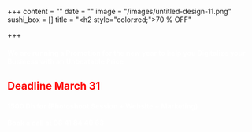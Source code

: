 +++
content = ""
date = ""
image = "/images/untitled-design-11.png"
sushi_box = []
title = "<h2 style=\"color:red;\">70 % OFF</h2>"

+++
<h4 style="color:white;">We are running a <b>Promotion</b> for the new year to help you Digitalize your Business with an <b>Unbeatable Price</b></h4><h2 style="color:red;"> Deadline March 31 </h2><h4 style="color:white;"><b>1500 Dh</b> for (Photoshoot Session + Website + Marketing)<br><br>Book a call at <b>06 41 84 40 63</h4>